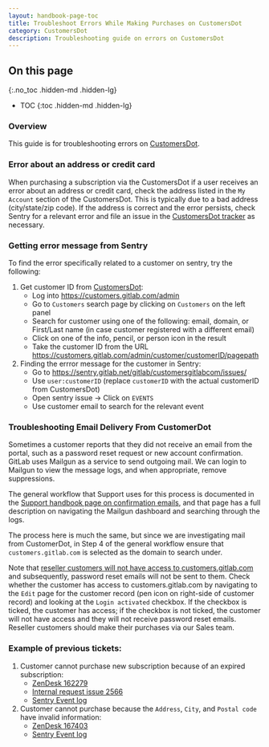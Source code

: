 ```yaml
---
layout: handbook-page-toc
title: Troubleshoot Errors While Making Purchases on CustomersDot
category: CustomersDot
description: Troubleshooting guide on errors on CustomersDot
---
```


## On this page
{:.no_toc .hidden-md .hidden-lg}

- TOC
{:toc .hidden-md .hidden-lg}

### Overview

This guide is for troubleshooting errors on [CustomersDot](https://customers.gitlab.com/customers/sign_in).

### Error about an address or credit card

When purchasing a subscription via the CustomersDot if a user receives an error
about an address or credit card, check the address listed in the `My Account`
section of the CustomersDot. This is typically due to a bad address
(city/state/zip code). If the address is correct and the error persists, check
Sentry for a relevant error and file an issue in the
[CustomersDot tracker](https://gitlab.com/gitlab-org/customers-gitlab-com/-/issues/) as necessary.

### Getting error message from Sentry

To find the error specifically related to a customer on sentry, try the following:

1. Get customer ID from [CustomersDot](https://customers.gitlab.com/customers/sign_in):
   - Log into https://customers.gitlab.com/admin
   - Go to `Customers` search page by clicking on `Customers` on the left panel
   - Search for customer using one of the following: email, domain, or First/Last name (in case customer registered with a different email)
   - Click on one of the info, pencil, or person icon in the result
   - Take the customer ID from the URL https://customers.gitlab.com/admin/customer/customerID/pagepath
1. Finding the errror message for the customer in Sentry:
   - Go to https://sentry.gitlab.net/gitlab/customersgitlabcom/issues/
   - Use `user:customerID` (replace `customerID` with the actual customerID from CustomersDot)
   - Open sentry issue → Click on `EVENTS`
   - Use customer email to search for the relevant event

### Troubleshooting Email Delivery From CustomerDot

Sometimes a customer reports that they did not receive an email from the portal, such as a password reset request or new account confirmation.  GitLab uses Mailgun as a service to send outgoing mail. We can login to Mailgun to view the message logs, and when appropriate, remove suppressions.

The general workflow that Support uses for this process is documented in the [Support handbook page on confirmation emails](/handbook/support/workflows/confirmation_emails.html#check-mailgun), and that page has a full description on navigating the Mailgun dashboard and searching through the logs.

The process here is much the same, but since we are investigating mail from CustomerDot, in Step 4 of the general workflow ensure that `customers.gitlab.com` is selected as the domain to search under.

Note that [reseller customers will not have access to customers.gitlab.com](https://gitlab.com/gitlab-org/customers-gitlab-com/-/issues/1373) and subsequently, password reset emails will not be sent to them. Check whether the customer has access to customers.gitlab.com by navigating to the `Edit` page for the customer record (pen icon on right-side of customer record) and looking at the `Login activated` checkbox. If the checkbox is ticked, the customer has access; if the checkbox is not ticked, the customer will not have access and they will not receive password reset emails. Reseller customers should make their purchases via our Sales team.

### Example of previous tickets:

1. Customer cannot purchase new subscription because of an expired subscription:
   - [ZenDesk 162279](https://gitlab.zendesk.com/agent/tickets/162279)
   - [Internal request issue 2566](https://gitlab.com/gitlab-com/support/internal-requests/-/issues/2566)
   - [Sentry Event log](https://sentry.gitlab.net/gitlab/customersgitlabcom/issues/1181887/events/31651984/)
1. Customer cannot purchase because the `Address`, `City`, and `Postal code` have invalid information:
   - [ZenDesk 167403](https://gitlab.zendesk.com/agent/tickets/167403)
   - [Sentry Event log](https://sentry.gitlab.net/gitlab/customersgitlabcom/issues/1211792/events/32521404/)
